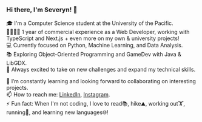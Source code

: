 ### Hi there, I'm Severyn! 👋

🎓 I'm a Computer Science student at the University of the Pacific.     
💼👨🏻‍💻 1 year of commercial experience as a Web Developer, working with TypeScript and Next.js + even more on my own & university projects!       
💻 Currently focused on Python, Machine Learning, and Data Analysis.  
📚 Exploring Object-Oriented Programming and GameDev with Java & LibGDX.   
🚀 Always excited to take on new challenges and expand my technical skills.   

🌱 I’m constantly learning and looking forward to collaborating on interesting projects.                
📫 How to reach me: [LinkedIn](https://www.linkedin.com/in/severyn-kurach/), [Instagram](https://www.instagram.com/an.inhabitant.of.carcosa/?utm_source=ig_web_button_share_sheet).          
⚡ Fun fact: When I'm not coding, I love to read📚, hike⛰️, working out🏋️, running🏃, and learning new languages🌐!          

<!--
**Severynson/Severynson** is a ✨ _special_ ✨ repository because its `README.md` (this file) appears on your GitHub profile.

Here are some ideas to get you started:

- 🔭 I’m currently working on ...
- 🌱 I’m currently learning ...
- 👯 I’m looking to collaborate on ...
- 🤔 I’m looking for help with ...
- 💬 Ask me about ...
- 📫 How to reach me: ...
- 😄 Pronouns: ...
- ⚡ Fun fact: ...
-->
